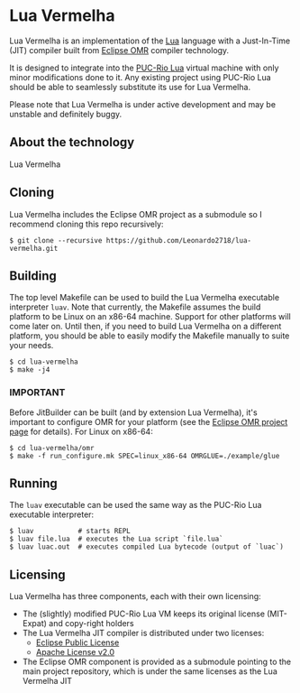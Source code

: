 # Lua Vermelha

Lua Vermelha is an implementation of the [Lua](http://www.lua.org) language 
with a Just-In-Time (JIT) compiler built from
[Eclipse OMR](https://github.com/eclipse/omr) compiler technology.

It is designed to integrate into the [PUC-Rio Lua](http://www.lua.org) virtual
machine with only minor modifications done to it. Any existing project using
PUC-Rio Lua should be able to seamlessly substitute its use for Lua Vermelha.

Please note that Lua Vermelha is under active development and may be
unstable and definitely buggy.

## About the technology

Lua Vermelha

## Cloning

Lua Vermelha includes the Eclipse OMR project as a submodule so I recommend cloning
this repo recursively:

```shell
$ git clone --recursive https://github.com/Leonardo2718/lua-vermelha.git
```

## Building

The top level Makefile can be used to build the Lua Vermelha executable interpreter
`luav`. Note that currently, the Makefile assumes the build platform to be Linux
on an x86-64 machine. Support for other platforms will come later on. Until then, if
you need to build Lua Vermelha on a different platform, you should be able to
easily modify the Makefile manually to suite your needs.

```shell
$ cd lua-vermelha
$ make -j4
```

### IMPORTANT

Before JitBuilder can be built (and by extension Lua Vermelha), it's important to
configure OMR for your platform (see the
[Eclipse OMR project page](https://github.com/eclipse/omr) for details).
For Linux on x86-64:


```shell
$ cd lua-vermelha/omr
$ make -f run_configure.mk SPEC=linux_x86-64 OMRGLUE=./example/glue
```

## Running

The `luav` executable can be used the same way as the PUC-Rio Lua executable
interpreter:

```shell
$ luav           # starts REPL
$ luav file.lua  # executes the Lua script `file.lua`
$ luav luac.out  # executes compiled Lua bytecode (output of `luac`)
```

## Licensing

Lua Vermelha has three components, each with their own licensing: 

* The (slightly) modified PUC-Rio Lua VM keeps its original license (MIT-Expat)
and copy-right holders
* The Lua Vermelha JIT compiler is distributed under two licenses:
  * [Eclipse Public License](http://www.eclipse.org/legal/epl-v10.html)
  * [Apache License v2.0](http://www.opensource.org/licenses/apache2.0.php)
* The Eclipse OMR component is provided as a submodule pointing to the main
project repository, which is under the same licenses as the Lua Vermelha JIT
